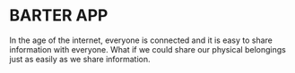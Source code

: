 # BARTER APP

In the age of the internet, everyone is connected and it is easy to share information
with everyone. What if we could share our physical belongings just as easily as we
share information.

